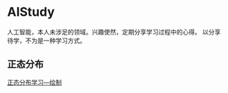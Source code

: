 # AIStudy
人工智能，本人未涉足的领域。兴趣使然，定期分享学习过程中的心得。
以分享待学，不为是一种学习方式。

## 正态分布
[正态分布学习—绘制](NormalDistribution/README.md)
